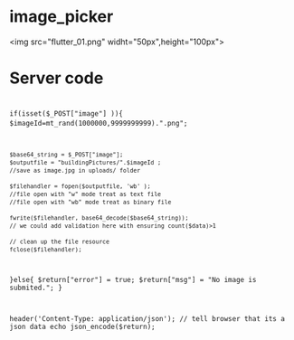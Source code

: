# image_picker
<img src="flutter_01.png" widht="50px",height="100px">

<h1>Server code</h1>
<code>
<?php 
$return["error"] = false;
$return["msg"] = "";
//array to return

if(isset($_POST["image"] )){
    $imageId=mt_rand(1000000,9999999999).".png";

    $base64_string = $_POST["image"];
    $outputfile = "buildingPictures/".$imageId ;
    //save as image.jpg in uploads/ folder

    $filehandler = fopen($outputfile, 'wb' ); 
    //file open with "w" mode treat as text file
    //file open with "wb" mode treat as binary file
    
    fwrite($filehandler, base64_decode($base64_string));
    // we could add validation here with ensuring count($data)>1

    // clean up the file resource
    fclose($filehandler); 
}else{
    $return["error"] = true;
    $return["msg"] =  "No image is submited.";
}

header('Content-Type: application/json');
// tell browser that its a json data
echo json_encode($return);
<code>
